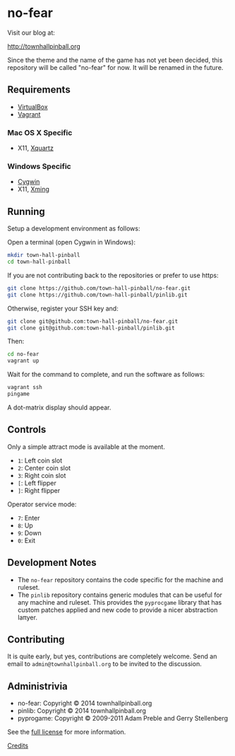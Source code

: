 # no-fear

Visit our blog at:

http://townhallpinball.org

Since the theme and the name of the game has not yet been decided,
this repository will be called "no-fear" for now. It will be renamed
in the future.

## Requirements

* [VirtualBox](https://www.virtualbox.org/)
* [Vagrant](https://www.vagrantup.com/)

### Mac OS X Specific

* X11, [Xquartz](http://xquartz.macosforge.org/trac/wiki)

### Windows Specific

* [Cygwin](https://www.cygwin.com)
* X11, [Xming](https://sourceforge.net/projects/xming/files/latest/download)

## Running

Setup a development environment as follows:

Open a terminal (open Cygwin in Windows):

```bash
mkdir town-hall-pinball
cd town-hall-pinball
```

If you are not contributing back to the repositories or prefer to use https:
```bash
git clone https://github.com/town-hall-pinball/no-fear.git
git clone https://github.com/town-hall-pinball/pinlib.git
```

Otherwise, register your SSH key and:
```bash
git clone git@github.com:town-hall-pinball/no-fear.git
git clone git@github.com:town-hall-pinball/pinlib.git
```

Then:
``` bash
cd no-fear
vagrant up
```

Wait for the command to complete, and run the software as follows:

```bash
vagrant ssh
pingame
```

A dot-matrix display should appear.

## Controls

Only a simple attract mode is available at the moment.

* ``1``: Left coin slot
* ``2``: Center coin slot
* ``3``: Right coin slot
* ``[``: Left flipper
* ``]``: Right flipper

Operator service mode:

* ``7``: Enter
* ``8``: Up
* ``9``: Down
* ``0``: Exit

## Development Notes

* The ``no-fear`` repository contains the code specific for the
machine and ruleset.
* The ``pinlib`` repository contains generic modules that can
be useful for any machine and ruleset. This provides the ``pyprocgame``
library that has custom patches applied and new code to provide
a nicer abstraction laπyer.

## Contributing

It is quite early, but yes, contributions are completely welcome.
Send an email to `admin@townhallpinball.org` to be invited
to the discussion.

## Administrivia

* no-fear: Copyright &copy; 2014 townhallpinball.org
* pinlib: Copyright &copy; 2014 townhallpinball.org
* pyprogame: Copyright &copy; 2009-2011 Adam Preble and Gerry Stellenberg

See the [full license](LICENSE.md) for more information.

[Credits](CREDITS.md)

